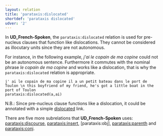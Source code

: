 ```yaml
---
layout: relation
title: 'parataxis:dislocated'
shortdef: 'parataxis dislocated'
udver: '2'
---
```


In **UD_French-Spoken**, the `parataxis:dislocated` relation is used for pre-nucleus clauses that function like dislocations.
They  cannot be considered as illocutary units since they are not autonomous.

For instance, in the following example, _j'ai le copain de ma copine_ could not be an autonomous sentence. Furthermore it commutes with the nominal phrase _le copain de ma copine_ and works like a dislocation, that is why the `parataxis:dislocated` relation is appropriate.

~~~ sdparse
j' ai le copain de ma copine il a un petit bateau dans le port de Toulon \n this boyfriend of my friend, he's got a little boat in the port of Toulon
parataxis:dislocated(a,ai)
~~~

N.B.: Since pre-nucleus clause functions like a dislocation, it could be annotated with a simple [dislocated]() link.

There are five more subrelations that **UD_French-Spoken** uses: [parataxis:discourse](), [parataxis:insert](), [parataxis:obj], [parataxis:parenth]() and [parataxis:conj]().
